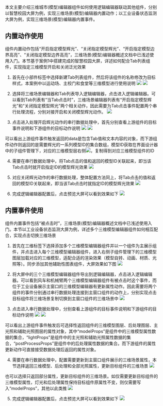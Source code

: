 本文主要介绍三维城市(模型)编辑器组件如何使用逻辑编辑器联动其他组件，分别以智慧校园大屏为例，实现三维场景(模型)编辑器内置动作；以工业设备状态监测大屏为例，实现三维场景(模型)编辑器内置事件。

## 内置动作使用
组件内置动作包括“开启指定模型辉光”、“关闭指定模型辉光”、“开启指定模型边界高亮”、“关闭指定模型边界高亮”，三维场景(模型)编辑器概述文档中已浅述使用入门。本节基于案例1中搭建完成的智慧校园大屏，详述如何配合Tab列表组件，实现指定三维模型开启和关闭泛光效果

1. 首先在小部件标签中选择新建Tab列表组件，然后将该组件的名称修改为目标样式，本案例中以运动场、主校门和食堂等三维模型进行使用说明
![](https://qcloudimg.tencent-cloud.cn/raw/e999b5ea0038cb75ebb1584e873cf296.png)
![](https://qcloudimg.tencent-cloud.cn/raw/2433fddb40a0a3348e17c8bbf69759b6.png)

2. 选择将三维场景编辑器和Tab列表导入逻辑编辑器，点击进入逻辑编辑器。可以看到Tab列表有“当Tab点击时”，三维场景编辑器列表有“开启指定模型辉光”和“关闭指定模型辉光”两个相关动作，因此需要为Tab点击事件配置两个串行处理流程，分别对接开启和关闭模型辉光动作。
![](https://qcloudimg.tencent-cloud.cn/raw/f45ec06c0901191c2584ec8ff3991e2d.png)

3. 点击进入处理开启辉光动作的串行数据处理中，首先分别查看上游组件的目标事件说明和下游组件的目标动作说明
![](https://qcloudimg.tencent-cloud.cn/raw/cc10db63cdf53ecb72f0734d2b5bc7e3.png)
![](https://qcloudimg.tencent-cloud.cn/raw/6579b626d57981bab60a43770f26c936.jpg)

可以看出上游组件事件触发返回的data是包含Tab值和文本内容的对象，而下游组件动作则返回的是需要辉光的一系列模型ID的集合数组，模型ID获取在界面设计器中的子组件管理下，对应的三维模型层右侧![](https://qcloudimg.tencent-cloud.cn/raw/f7b5597b228ef2e59f1b4cfe1876959f.png)，复制得到对应三维模型组件的ID

4. 需要在串行数据处理中，将Tab点击的值和返回的模型ID关联起来，即当该Tab点击时就开启指定ID的模型辉光效果
![](https://qcloudimg.tencent-cloud.cn/raw/0c5e5b9c955ddfc9aead223c9a291980.png)

5. 对应关闭辉光动作的串行数据处理，整体配置方法同上，将Tab点击的值和返回的模型ID关联起来，即当该Tab点击时就指定ID的模型辉光效果
![](https://qcloudimg.tencent-cloud.cn/raw/73ef3f94e968bc393d88470f33cbd2f0.png)

6. 完成逻辑编辑器配置后，点击预览大屏可以看到效果如下
![](https://qcloudimg.tencent-cloud.cn/raw/76d76d460d105e0daac6a1cf2704659d.gif)

## 内置事件使用
组件内置事件包括“被点击时”，三维场景(模型)编辑器概述文档中已浅述使用入门。本节以工业设备状态监测大屏为例，详述多个三维模型编辑器组件如何相互配合，实现点击切换三维场景

1. 首先在三维标签下选择添加多个三维模型编辑器组件并以一个组件为主展示组件，并点击进入每个三维模型编辑器组件，进入右侧子组件管理下的三维模型图层加载对应的三维模型，适配合适的渲染效果（模型自转、动画、材质、光照等）。同步添加其他辅助性图表组件，大屏效果如下图
![](https://qcloudimg.tencent-cloud.cn/raw/27a63f930bf781ca575ab17c7a9ba2e4.gif)

2. 将大屏中的三个三维模型编辑器组件导出到逻辑编辑器，点击进入逻辑编辑器。可以看到风车和机械臂两个三维模型编辑器组件有被点击时这个事件，而位于工业设备展示主窗口的三维模型编辑器有更新属性动作。因此需要将两个组件的事件分别通过串行数据处理连接到主窗口组件的动作上，分别实现点击目标组件将三维场景复制切换到主窗口组件的三维场景中
![](https://qcloudimg.tencent-cloud.cn/raw/4a15c15133ecd22df0086da2763974ff.png)

3. 点击进入串行数据处理中，分别查看上游组件的目标事件说明和下游组件的目标动作说明
![](https://qcloudimg.tencent-cloud.cn/raw/2b512f908938eadd12b9db07168de15c.jpg)
![](https://qcloudimg.tencent-cloud.cn/raw/4bd0dad17b3603cec50c7df3e9e80187.png)

可以看出上游组件事件触发后可选择性返回组件的三维模型图层、后处理图层、主光照和辅助光照图层的属性对象，其中“modelProps”是组件中的三维模型属性数据的集合，“lightProps”是组件中的主光照和辅助光照属性数据的集合，“postProcessProps”是组件中的后处理属性数据的集合。而下游组件的属性更新动作可直接接受数据处理后返回的属性对象。

4. 需要在串行数据处理中，配置需要更新到主窗口组件展示的三维场景属性，本节选择返回三维模型、后处理和全部光照属性，更新目标组件的三维场景
![](https://qcloudimg.tencent-cloud.cn/raw/d5641f3c9e8e82f4837b0e6feb974d01.jpg)

也可以选择只返回部分属性，更新目标组件的三维场景。如仅需要更新目标组件的三维模型属性，灯光和后处理属性保持目标组件原属性不变，则仅需要写入“modelProps”，其他以此类推
![](https://qcloudimg.tencent-cloud.cn/raw/40c65289136517117d5dfc26f0e2bd52.jpg)

5. 完成逻辑编辑器配置后，点击预览大屏可以看到效果如下
![](https://qcloudimg.tencent-cloud.cn/raw/0e3aa563458674140c306717322d7da5.gif)